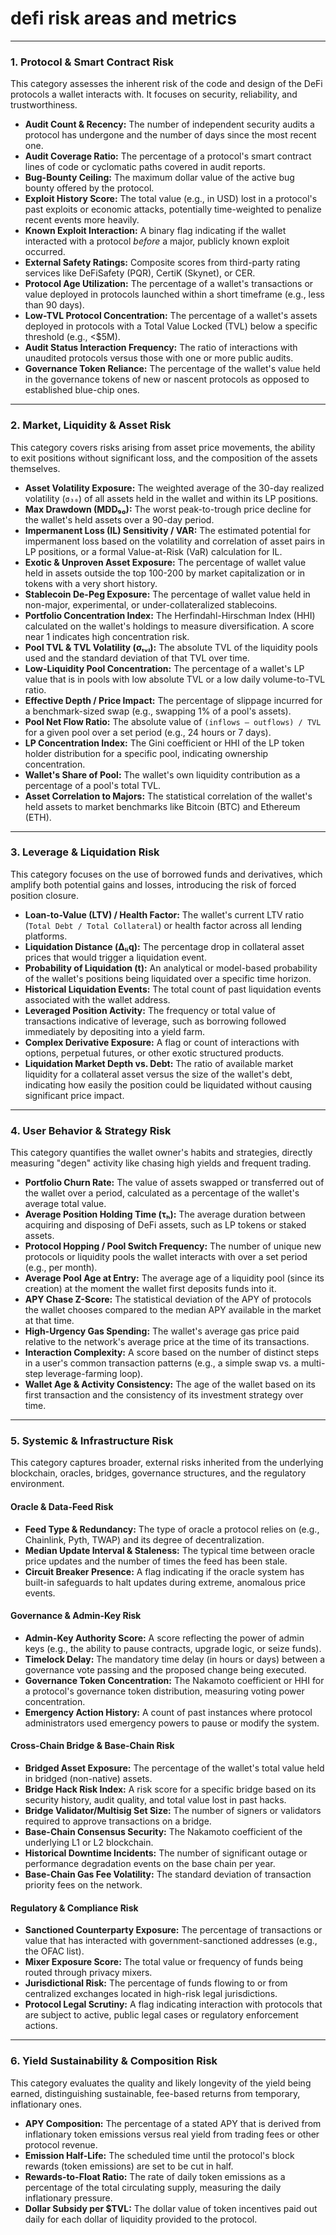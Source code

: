 # defi risk areas and metrics

* * *

### 1. Protocol & Smart Contract Risk

This category assesses the inherent risk of the code and design of the DeFi protocols a wallet interacts with. It focuses on security, reliability, and trustworthiness.

- **Audit Count & Recency:** The number of independent security audits a protocol has undergone and the number of days since the most recent one.
- **Audit Coverage Ratio:** The percentage of a protocol's smart contract lines of code or cyclomatic paths covered in audit reports.
- **Bug-Bounty Ceiling:** The maximum dollar value of the active bug bounty offered by the protocol.
- **Exploit History Score:** The total value (e.g., in USD) lost in a protocol's past exploits or economic attacks, potentially time-weighted to penalize recent events more heavily.
- **Known Exploit Interaction:** A binary flag indicating if the wallet interacted with a protocol *before* a major, publicly known exploit occurred.
- **External Safety Ratings:** Composite scores from third-party rating services like DeFiSafety (PQR), CertiK (Skynet), or CER.
- **Protocol Age Utilization:** The percentage of a wallet's transactions or value deployed in protocols launched within a short timeframe (e.g., less than 90 days).
- **Low-TVL Protocol Concentration:** The percentage of a wallet's assets deployed in protocols with a Total Value Locked (TVL) below a specific threshold (e.g., <$5M).
- **Audit Status Interaction Frequency:** The ratio of interactions with unaudited protocols versus those with one or more public audits.
- **Governance Token Reliance:** The percentage of the wallet's value held in the governance tokens of new or nascent protocols as opposed to established blue-chip ones.

* * *

### 2. Market, Liquidity & Asset Risk

This category covers risks arising from asset price movements, the ability to exit positions without significant loss, and the composition of the assets themselves.

- **Asset Volatility Exposure:** The weighted average of the 30-day realized volatility (`σ₃₀`) of all assets held in the wallet and within its LP positions.
- **Max Drawdown (MDD₉₀):** The worst peak-to-trough price decline for the wallet's held assets over a 90-day period.
- **Impermanent Loss (IL) Sensitivity / VAR:** The estimated potential for impermanent loss based on the volatility and correlation of asset pairs in LP positions, or a formal Value-at-Risk (VaR) calculation for IL.
- **Exotic & Unproven Asset Exposure:** The percentage of wallet value held in assets outside the top 100-200 by market capitalization or in tokens with a very short history.
- **Stablecoin De-Peg Exposure:** The percentage of wallet value held in non-major, experimental, or under-collateralized stablecoins.
- **Portfolio Concentration Index:** The Herfindahl-Hirschman Index (HHI) calculated on the wallet's holdings to measure diversification. A score near 1 indicates high concentration risk.
- **Pool TVL & TVL Volatility (σₜᵥₗ):** The absolute TVL of the liquidity pools used and the standard deviation of that TVL over time.
- **Low-Liquidity Pool Concentration:** The percentage of a wallet's LP value that is in pools with low absolute TVL or a low daily volume-to-TVL ratio.
- **Effective Depth / Price Impact:** The percentage of slippage incurred for a benchmark-sized swap (e.g., swapping 1% of a pool's assets).
- **Pool Net Flow Ratio:** The absolute value of `(inflows – outflows) / TVL` for a given pool over a set period (e.g., 24 hours or 7 days).
- **LP Concentration Index:** The Gini coefficient or HHI of the LP token holder distribution for a specific pool, indicating ownership concentration.
- **Wallet's Share of Pool:** The wallet's own liquidity contribution as a percentage of a pool's total TVL.
- **Asset Correlation to Majors:** The statistical correlation of the wallet's held assets to market benchmarks like Bitcoin (BTC) and Ethereum (ETH).

* * *

### 3. Leverage & Liquidation Risk

This category focuses on the use of borrowed funds and derivatives, which amplify both potential gains and losses, introducing the risk of forced position closure.

- **Loan-to-Value (LTV) / Health Factor:** The wallet's current LTV ratio (`Total Debt / Total Collateral`) or health factor across all lending platforms.
- **Liquidation Distance (Δₗᵢq):** The percentage drop in collateral asset prices that would trigger a liquidation event.
- **Probability of Liquidation (t):** An analytical or model-based probability of the wallet's positions being liquidated over a specific time horizon.
- **Historical Liquidation Events:** The total count of past liquidation events associated with the wallet address.
- **Leveraged Position Activity:** The frequency or total value of transactions indicative of leverage, such as borrowing followed immediately by depositing into a yield farm.
- **Complex Derivative Exposure:** A flag or count of interactions with options, perpetual futures, or other exotic structured products.
- **Liquidation Market Depth vs. Debt:** The ratio of available market liquidity for a collateral asset versus the size of the wallet's debt, indicating how easily the position could be liquidated without causing significant price impact.

* * *

### 4. User Behavior & Strategy Risk

This category quantifies the wallet owner's habits and strategies, directly measuring "degen" activity like chasing high yields and frequent trading.

- **Portfolio Churn Rate:** The value of assets swapped or transferred out of the wallet over a period, calculated as a percentage of the wallet's average total value.
- **Average Position Holding Time (τₕ):** The average duration between acquiring and disposing of DeFi assets, such as LP tokens or staked assets.
- **Protocol Hopping / Pool Switch Frequency:** The number of unique new protocols or liquidity pools the wallet interacts with over a set period (e.g., per month).
- **Average Pool Age at Entry:** The average age of a liquidity pool (since its creation) at the moment the wallet first deposits funds into it.
- **APY Chase Z-Score:** The statistical deviation of the APY of protocols the wallet chooses compared to the median APY available in the market at that time.
- **High-Urgency Gas Spending:** The wallet's average gas price paid relative to the network's average price at the time of its transactions.
- **Interaction Complexity:** A score based on the number of distinct steps in a user's common transaction patterns (e.g., a simple swap vs. a multi-step leverage-farming loop).
- **Wallet Age & Activity Consistency:** The age of the wallet based on its first transaction and the consistency of its investment strategy over time.

* * *

### 5. Systemic & Infrastructure Risk

This category captures broader, external risks inherited from the underlying blockchain, oracles, bridges, governance structures, and the regulatory environment.

#### **Oracle & Data-Feed Risk**

- **Feed Type & Redundancy:** The type of oracle a protocol relies on (e.g., Chainlink, Pyth, TWAP) and its degree of decentralization.
- **Median Update Interval & Staleness:** The typical time between oracle price updates and the number of times the feed has been stale.
- **Circuit Breaker Presence:** A flag indicating if the oracle system has built-in safeguards to halt updates during extreme, anomalous price events.

#### **Governance & Admin-Key Risk**

- **Admin-Key Authority Score:** A score reflecting the power of admin keys (e.g., the ability to pause contracts, upgrade logic, or seize funds).
- **Timelock Delay:** The mandatory time delay (in hours or days) between a governance vote passing and the proposed change being executed.
- **Governance Token Concentration:** The Nakamoto coefficient or HHI for a protocol's governance token distribution, measuring voting power concentration.
- **Emergency Action History:** A count of past instances where protocol administrators used emergency powers to pause or modify the system.

#### **Cross-Chain Bridge & Base-Chain Risk**

- **Bridged Asset Exposure:** The percentage of the wallet's total value held in bridged (non-native) assets.
- **Bridge Hack Risk Index:** A risk score for a specific bridge based on its security history, audit quality, and total value lost in past hacks.
- **Bridge Validator/Multisig Set Size:** The number of signers or validators required to approve transactions on a bridge.
- **Base-Chain Consensus Security:** The Nakamoto coefficient of the underlying L1 or L2 blockchain.
- **Historical Downtime Incidents:** The number of significant outage or performance degradation events on the base chain per year.
- **Base-Chain Gas Fee Volatility:** The standard deviation of transaction priority fees on the network.

#### **Regulatory & Compliance Risk**

- **Sanctioned Counterparty Exposure:** The percentage of transactions or value that has interacted with government-sanctioned addresses (e.g., the OFAC list).
- **Mixer Exposure Score:** The total value or frequency of funds being routed through privacy mixers.
- **Jurisdictional Risk:** The percentage of funds flowing to or from centralized exchanges located in high-risk legal jurisdictions.
- **Protocol Legal Scrutiny:** A flag indicating interaction with protocols that are subject to active, public legal cases or regulatory enforcement actions.

* * *

### 6. Yield Sustainability & Composition Risk

This category evaluates the quality and likely longevity of the yield being earned, distinguishing sustainable, fee-based returns from temporary, inflationary ones.

- **APY Composition:** The percentage of a stated APY that is derived from inflationary token emissions versus real yield from trading fees or other protocol revenue.
- **Emission Half-Life:** The scheduled time until the protocol's block rewards (token emissions) are set to be cut in half.
- **Rewards-to-Float Ratio:** The rate of daily token emissions as a percentage of the total circulating supply, measuring the daily inflationary pressure.
- **Dollar Subsidy per $TVL:** The dollar value of token incentives paid out daily for each dollar of liquidity provided to the protocol.
